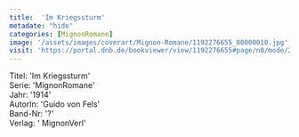 ```yaml
---
title:  'Im Kriegssturm'
metadate: "hide"
categories: [MignonRomane]
image: '/assets/images/coverart/Mignon-Romane/1192276655_00000010.jpg'
visit: 'https://portal.dnb.de/bookviewer/view/1192276655#page/n0/mode/2up'
---
```

Titel: 'Im Kriegssturm' <br>
Serie: 'MignonRomane' <br>
Jahr: '1914' <br>
AutorIn: 'Guido von Fels' <br>
Band-Nr: '?' <br>
Verlag: ' MignonVerl'
